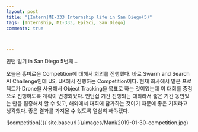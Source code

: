 ```yaml
---
layout: post
title: "[Intern]MI-333 Internship life in San Diego(5)"
tags: [Internship, MI-333, EpiSci, San Diego]
comments: true



---
```


인턴 일기 in San Diego 5번째...

오늘은 흥미로운 Competition에 대해서 회의를 진행했다. 바로 Swarm and Search AI Challenge인데 US, UK에서 진행하는 Competition이다. 현재 회사에서 맡은 프로젝트가 Drone을 사용해서 Object Tracking을 목표로 하는 것이었는데 이 대회를 중점으로 진행하도록 계획이 변경되었다. 인턴십 기간 진행되는 대회라서 짧은 기간 동안있는 만큼 집중해서 할 수 있고, 해외에서 대회에 참가하는 것이기 때문에 좋은 기회라고 생각했다. 좋은 결과를 가져올 수 있도록 열심히 해야겠다. 

![competition]({{ site.baseurl }}/images/Mani/2019-01-30-competition.jpg)